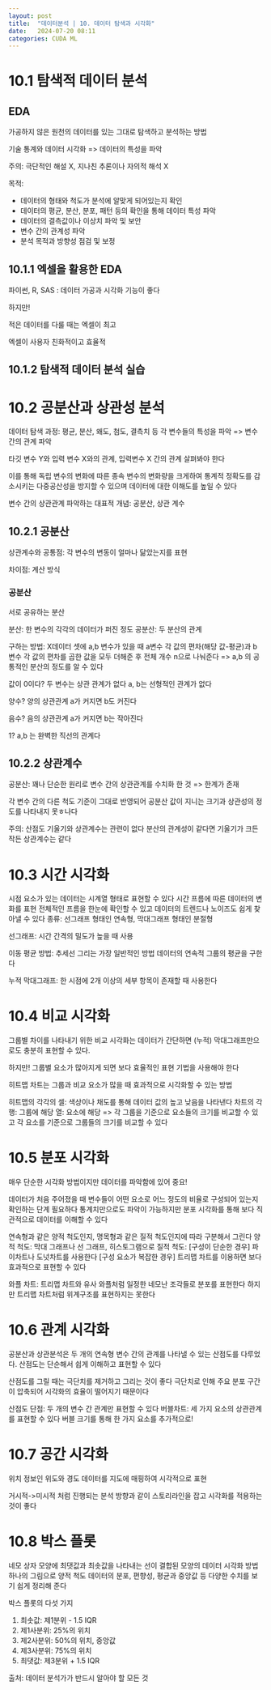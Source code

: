 ```yaml
---
layout: post
title:  "데이터분석 | 10. 데이터 탐색과 시각화"
date:   2024-07-20 08:11
categories: CUDA ML
---
```


# 10.1 탐색적 데이터 분석

## EDA 
가공하지 않은 원천의 데이터를 있는 그대로 탐색하고 분석하는 방법

기술 통계와 데이터 시각화 => 데이터의 특성을 파악

주의: 극단적인 해설 X, 지나친 추론이나 자의적 해석 X

목적: 
- 데이터의 형태와 척도가 분석에 알맞게 되어있는지 확인
- 데이터의 평균, 분산, 분포, 패턴 등의 확인을 통해 데이터 특성 파악
- 데이터의 결측값이나 이상치 파악 및 보안
- 변수 간의 관계성 파악
- 분석 목적과 방향성 점검 및 보정

## 10.1.1 엑셀을 활용한 EDA

파이썬, R, SAS : 데이터 가공과 시각화 기능이 좋다

하지만!

적은 데이터를 다룰 때는 엑셀이 최고

엑셀이 사용자 친화적이고 효율적

## 10.1.2 탐색적 데이터 분석 실습

# 10.2 공분산과 상관성 분석

데이터 탐색 과정: 평균, 분산, 왜도, 첨도, 결측치 등 각 변수들의 특성을 파악 => 변수 간의 관계 파악

타깃 변수 Y와 입력 변수 X와의 관계, 입력변수 X 간의 관계 살펴봐야 한다

이를 통해 독립 변수의 변화에 따른 종속 변수의 변화량을 크게하여 통계적 정확도를 감소시키는 다중공산성을 방지할 수 있으며 데이터에 대한 이해도를 높일 수 있다

변수 간의 상관관계 파악하는 대표적 개념: 공분산, 상관 계수

## 10.2.1 공분산

상관계수와 공통점: 각 변수의 변동이 얼마나 닮았는지를 표현

차이점: 계산 방식

### 공분산

서로 공유하는 분산

분산: 한 변수의 각각의 데이터가 퍼진 정도
공분산: 두 분산의 관계

구하는 방법: X데이터 셋에 a,b 변수가 있을 때 a변수 각 값의 편차(해당 값-평균)과 b변수 각 값의 편차를 곱한 값을 모두 더해준 후 전체 개수 n으로 나눠준다
=> a,b 의 공통적인 분산의 정도를 알 수 있다


값이 0이다? 
두 변수는 상관 관계가 없다
a, b는 선형적인 관계가 없다

양수?
양의 상관관계
a가 커지면 b도 커진다

음수? 
음의 상관관계
a가 커지면 b는 작아진다

1?
a,b 는 완벽한 직선의 관계다


## 10.2.2 상관계수

공분산: 꽤나 단순한 원리로 변수 간의 상관관계를 수치화 한 것
=> 한계가 존재

각 변수 간의 다른 척도 기준이 그대로 반영되어 공분산 값이 지니는 크기과 상관성의 정도를 나타내지 못ㅎ나다

주의: 산점도 기울기와 상관계수는 관련이 없다
분산의 관계성이 같다면 기울기가 크든 작든 상관계수는 같다


# 10.3 시간 시각화

시점 요소가 있는 데이터는 시계열 형태로 표현할 수 있다
시간 프름에 따른 데이터의 변화를 표현
전체적인 프름을 한눈에 확인할 수 있고 데이터의 트렌드나 노이즈도 쉽게 찾아낼 수 있다
종류: 선그래프 형태인 연속형, 막대그래프 형태인 분절형

선그래프: 시간 간격의 밀도가 높을 때 사용

이동 평균 방법: 추세선 그리는 가장 일반적인 방법
데이터의 연속적 그룹의 평균을 구한다

누적 막대그래프: 한 시점에 2개 이상의 세부 항목이 존재할 때 사용한다

# 10.4 비교 시각화

그룹별 차이를 나타내기 위한 비교 시각화는 데이터가 간단하면 (누적) 막대그래프만으로도 충분히 표현할 수 있다.

하지만! 그룹별 요소가 많아지게 되면 보다 효율적인 표현 기법을 사용해야 한다

히트맵 차트는 그룹과 비교 요소가 많을 때 효과적으로 시각화할 수 있는 방법

히트맵의 각각의 셀: 색상이나 채도를 통해 데이터 값의 높고 낮음을 나타낸다
차트의 각 행: 그룹에 해당
열: 요소에 해당
=> 각 그룹을 기준으로 요소들의 크기를 비교할 수 있고 각 요소를 기준으로 그룹들의 크기를 비교할 수 있다

# 10.5 분포 시각화

매우 단순한 시각화 방법이지만 데이터를 파악함에 있어 중요!

데이터가 처음 주어졌을 때 변수들이 어떤 요소로 어느 정도의 비율로 구성되어 있는지 확인하는 단계 필요하다
통계치만으로도 파악이 가능하지만 분포 시각화를 통해 보다 직관적으로 데이터를 이해할 수 있다


연속형과 같은 양적 척도인지, 명목형과 같은 질적 척도인지에 따라 구분해서 그린다
양적 척도: 막대 그래프나 선 그래프, 히스토그램으로
질적 척도: [구성이 단순한 경우] 파이차트나 도넛차트를 사용한다
[구성 요소가 복잡한 경우] 트리맵 차트를 이용하면 보다 효과적으로 표현할 수 있다

와플 차트: 트리맵 차트와 유사
와플처럼 일정한 네모난 조각들로 분포를 표현한다
하지만 트리맵 차트처럼 위계구조를 표현하지는 못한다

# 10.6 관계 시각화

공분산과 상관분석은 두 개의 연속형 변수 간의 관계를 나타낼 수 있는 산점도를 다루었다. 
산점도는 단순해서 쉽게 이해하고 표현할 수 있다

산점도를 그릴 때는 극단치를 제거하고 그리는 것이 좋다
극단치로 인해 주요 분포 구간이 압축되어 시각화의 효율이 떨어지기 때문이다

산점도 단점: 두 개의 변수 간 관계만 표현할 수 있다
버블차트: 세 가지 요소의 상관관계를 표현할 수 있다
버블 크기를 통해 한 가지 요소를 추가적으로!

# 10.7 공간 시각화

위치 정보인 위도와 경도 데이터를 지도에 매핑하여 시각적으로 표현

거시적->미시적 처럼 진행되는 분석 방향과 같이 스토리라인을 잡고 시각화를 적용하는 것이 좋다

# 10.8 박스 플롯

네모 상자 모양에 최댓값과 최솟값을 나타내는 선이 결합된 모양의 데이터 시각화 방법
하나의 그림으로 양적 척도 데이터의 분포, 편향성, 평균과 중앙값 등 다양한 수치를 보기 쉽게 정리해 준다

박스 플롯의 다섯 가지
1. 최솟값: 제1분위 - 1.5 IQR
2. 제1사분위: 25%의 위치
3. 제2사분위: 50%의 위치, 중앙값
4. 제3사분위: 75%의 위치
5. 최댓값: 제3분위 + 1.5 IQR


출처: 데이터 분석가가 반드시 알아야 할 모든 것 